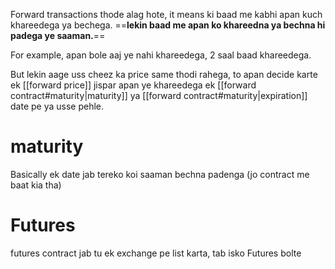 
Forward transactions thode alag hote, it means ki baad me kabhi apan kuch khareedega ya bechega. ==**lekin baad me apan ko khareedna ya bechna hi padega ye saaman.**==

For example, apan bole aaj ye nahi khareedega, 2 saal baad khareedega. 

But lekin aage uss cheez ka price same thodi rahega, to apan decide karte ek [[forward price]] jispar apan ye khareedega ek [[forward contract#maturity|maturity]] ya [[forward contract#maturity|expiration]] date pe ya usse pehle.  

# maturity 
Basically ek date jab tereko koi saaman bechna padenga (jo contract me baat kia tha)

# Futures

futures contract jab tu ek exchange pe list karta, tab isko Futures bolte

